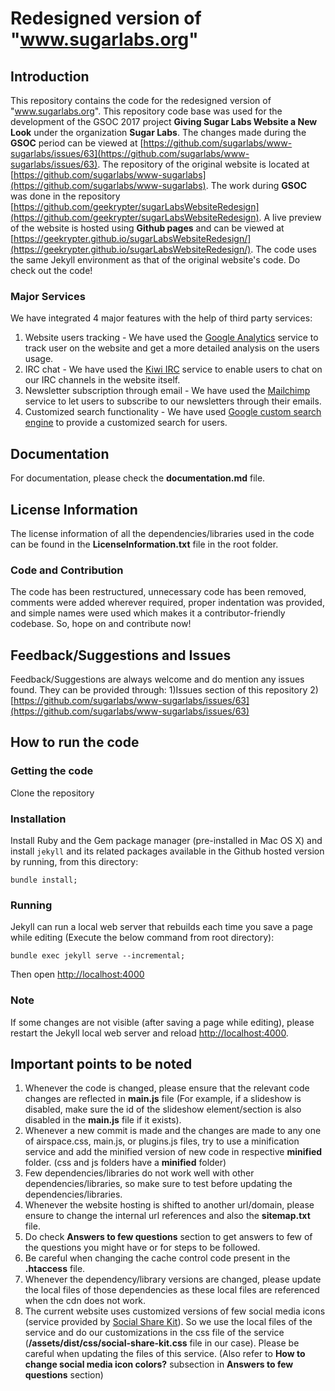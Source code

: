 # Redesigned version of "www.sugarlabs.org"

## Introduction
This repository contains the code for the redesigned version of "www.sugarlabs.org". This repository code base was used for the development of the GSOC 2017 project **Giving Sugar Labs Website a New Look** under the organization **Sugar Labs**. The changes made during the **GSOC** period can be viewed at [https://github.com/sugarlabs/www-sugarlabs/issues/63](https://github.com/sugarlabs/www-sugarlabs/issues/63). The repository of the original website is located at [https://github.com/sugarlabs/www-sugarlabs](https://github.com/sugarlabs/www-sugarlabs). The work during **GSOC** was done in the repository [https://github.com/geekrypter/sugarLabsWebsiteRedesign](https://github.com/geekrypter/sugarLabsWebsiteRedesign). A live preview of the website is hosted using **Github pages** and can be viewed at [https://geekrypter.github.io/sugarLabsWebsiteRedesign/](https://geekrypter.github.io/sugarLabsWebsiteRedesign/). The code uses the same Jekyll environment as that of the original website's code. Do check out the code!

### Major Services
We have integrated 4 major features with the help of third party services:
1. Website users tracking - We have used the [Google Analytics](https://analytics.google.com/) service to track user on the website and get a more detailed analysis on the users usage.
2. IRC chat - We have used the [Kiwi IRC](https://kiwiirc.com) service to enable users to chat on our IRC channels in the website itself.
3. Newsletter subscription through email - We have used the [Mailchimp](https://mailchimp.com) service to let users to subscribe to our newsletters through their emails.
4. Customized search functionality - We have used [Google custom search engine](https://www.google.co.in/cse) to provide a customized search for users.

## Documentation
For documentation, please check the **documentation.md** file.

## License Information
The license information of all the dependencies/libraries used in the code can be found in the **LicenseInformation.txt** file in the root folder.

### Code and Contribution
The code has been restructured, unnecessary code has been removed, comments were added wherever required, proper indentation was provided, and simple names were used which makes it a contributor-friendly codebase. So, hope on and contribute now!

## Feedback/Suggestions and Issues
Feedback/Suggestions are always welcome and do mention any issues found. They can be provided through:
1)Issues section of this repository
2)[https://github.com/sugarlabs/www-sugarlabs/issues/63](https://github.com/sugarlabs/www-sugarlabs/issues/63)

## How to run the code
### Getting the code
Clone the repository
### Installation
Install Ruby and the Gem package manager (pre-installed in Mac OS X) and install `jekyll` and its related packages available in the Github hosted version by running, from this directory:

    bundle install;
### Running
Jekyll can run a local web server that rebuilds each time you save a page while editing (Execute the below command from root directory):

    bundle exec jekyll serve --incremental;

Then open [http://localhost:4000](http://localhost:4000)
### Note
If some changes are not visible (after saving a page while editing), please restart the Jekyll local web server and reload [http://localhost:4000](http://localhost:4000).

## Important points to be noted

1. Whenever the code is changed, please ensure that the relevant code changes are reflected in **main.js** file (For example, if a slideshow is disabled, make sure the id of the slideshow element/section is also disabled in the **main.js** file if it exists).
2. Whenever a new commit is made and the changes are made to any one of airspace.css, main.js, or plugins.js files, try to use a minification service and add the minified version of new code in respective **minified** folder. (css and js folders have a **minified** folder)
3. Few dependencies/libraries do not work well with other dependencies/libraries, so make sure to test before updating the dependencies/libraries.
4. Whenever the website hosting is shifted to another url/domain, please ensure to change the internal url references and also the **sitemap.txt** file.
5. Do check **Answers to few questions** section to get answers to few of the questions you might have or for steps to be followed.
6. Be careful when changing the cache control code present in the **.htaccess** file.
7. Whenever the dependency/library versions are changed, please update the local files of those dependencies as these local files are referenced when the cdn does not work.
8. The current website uses customized versions of few social media icons (service provided by [Social Share Kit](http://socialsharekit.com)). So we use the local files of the service and do our customizations in the css file of the service (**/assets/dist/css/social-share-kit.css** file in our case). Please be careful when updating the files of this service. (Also refer to **How to change social media icon colors?** subsection in **Answers to few questions** section)
